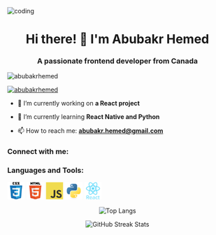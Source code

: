 <img src="https://img.freepik.com/premium-photo/html-system-website-concept_23-2150376770.jpg" alt="coding">
<h1 align="center">Hi there! 👋 I'm Abubakr Hemed</h1>
<h3 align="center">A passionate frontend developer from Canada</h3>

<p align="left"> <img src="https://komarev.com/ghpvc/?username=abubakrhemed&label=Profile%20views&color=0e75b6&style=flat" alt="abubakrhemed" /> </p>

<p align="left"> <a href="https://github.com/ryo-ma/github-profile-trophy"><img src="https://github-profile-trophy.vercel.app/?username=abubakrhemed" alt="abubakrhemed" /></a> </p>

- 🔭 I’m currently working on **a React project**

- 🌱 I’m currently learning **React Native and Python**

- 📫 How to reach me: **abubakr.hemed@gmail.com**

<h3 align="left">Connect with me:</h3>
<p align="left">
</p>

<h3 align="left">Languages and Tools:</h3>
<p align="left"> 
  <img src="https://raw.githubusercontent.com/devicons/devicon/master/icons/css3/css3-original-wordmark.svg" alt="css3" width="40" height="40"/> 
  <img src="https://raw.githubusercontent.com/devicons/devicon/master/icons/html5/html5-original-wordmark.svg" alt="html5" width="40" height="40"/> 
  <img src="https://raw.githubusercontent.com/devicons/devicon/master/icons/javascript/javascript-original.svg" alt="javascript" width="40" height="40"/> 
  <img src="https://raw.githubusercontent.com/devicons/devicon/master/icons/python/python-original.svg" alt="python" width="40" height="40"/> 
  <img src="https://raw.githubusercontent.com/devicons/devicon/master/icons/react/react-original-wordmark.svg" alt="react" width="40" height="40"/> 
</p>

<p align="center">
  <img src="https://github-readme-stats.vercel.app/api/top-langs/?username=abubakrhemed&layout=compact" alt="Top Langs"/>
</p>

<p align="center">
  <img src="https://github-readme-streak-stats.herokuapp.com/?user=abubakrhemed" alt="GitHub Streak Stats"/>
</p>
